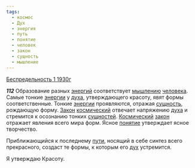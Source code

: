 ```yaml
---
tags:
  - космос
  - Дух
  - энергия
  - путь
  - понятие
  - человек
  - закон
  - сущность
  - мышление
---
```


[Беспредельность 1 1930г](/agni/1930)

___112___
Образование разных [энергий](/tag/#энергия) соответствует [мышлению](/tag/#мышление) [человека](/tag/#человек). Самые тонкие [энергии](/tag/#энергия) у [духа](/tag/#Дух), утверждающего красоту, явят формы соответственные. Тонкие [энергии](/tag/#энергия) проявляются, отражая [сущность](/tag/#сущность), рождающую форму. [Закон](/tag/#[закон](/tag/#закон)) [космический](/tag/#космос) отвечает напряжению [духа](/tag/#Дух) и стремится к осознанию тонких [сущностей](/tag/#сущность). [Космический](/tag/#космос) [закон](/tag/#закон) отражает явления всего мира форм. Ясное [понятие](/tag/#понятие) утверждает ясное творчество.   

Приближающийся к последнему [пути](/tag/#путь), носящий в себе синтез всего прекрасного, создаст те формы, к которым его [дух](/tag/#Дух) устремится.   

Я утверждаю Красоту.
